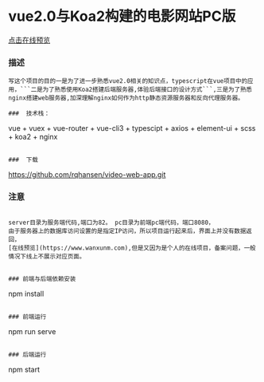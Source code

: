 
# vue2.0与Koa2构建的电影网站PC版

[点击在线预览](https://www.wanxunm.com)

### 描述
```
写这个项目的目的一是为了进一步熟悉vue2.0相关的知识点，typescript在vue项目中的应用，```二是为了熟悉使用Koa2搭建后端服务器,体验后端接口的设计方式```,三是为了熟悉nginx搭建web服务器,加深理解nginx如何作为http静态资源服务器和反向代理服务器。

###  技术栈： 
```

vue + vuex + vue-router + vue-cli3 + typescipt + axios + element-ui + scss  + koa2 + nginx 
``` 

###  下载
```
https://github.com/rqhansen/video-web-app.git

### 注意
```

server目录为服务端代码,端口为82。 pc目录为前端pc端代码，端口8080，
由于服务器上的数据库访问设置的是指定IP访问，所以项目运行起来后，界面上并没有数据返回，
[在线预览](https://www.wanxunm.com),但是又因为是个人的在线项目，备案问题，一般情况下线上不展示对应页面。


### 前端与后端依赖安装
```

npm install
```

### 前端运行
```

npm run serve
```

### 后端运行
```
npm start
```
